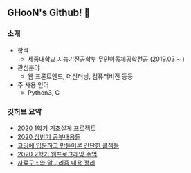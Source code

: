 ## GHooN's Github! 👋

### 소개
- 학력
  - 세종대학교 지능기전공학부 무인이동체공학전공 (2019.03 ~ )
- 관심분야
  - 웹 프론트엔드, 머신러닝, 컴퓨터비전 등등
- 주 사용 언어
  - Python3, C

### 깃허브 요약 

- [2020 1학기 기초설계 프로젝트](https://github.com/GHooN99/2020_SW_Project)
- [2020 상반기 공부내용들](https://github.com/GHooN99/My_study)
- [코딩에 입문하고 만들어본 간단한 플젝들](https://github.com/GHooN99/Toy_Projects)
- [2020 2학기 웹프로그래밍 수업](https://github.com/GHooN99/2020_WebProgramming)
- [자료구조와 알고리즘 내용 정리](https://github.com/GHooN99/DataStructure-Algorithm_C)



